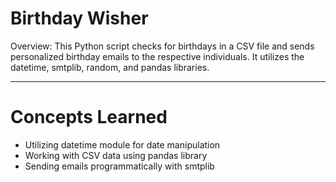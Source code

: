 # Birthday Wisher

Overview: This Python script checks for birthdays in a CSV file and sends personalized birthday emails to the respective individuals. It utilizes the datetime, smtplib, random, and pandas libraries.

---
# Concepts Learned

- Utilizing datetime module for date manipulation
- Working with CSV data using pandas library
- Sending emails programmatically with smtplib